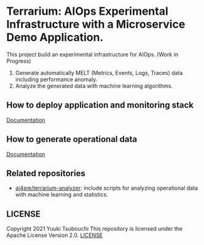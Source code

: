 # Terrarium: AIOps Experimental Infrastructure with a Microservice Demo Application.

This project build an experimental infrastructure for AIOps. (Work in Progress)

1. Generate automatically MELT (Metrics, Events, Logs, Traces) data including performance anomaly.
2. Analyze the generated data with machine learning algorithms.

## How to deploy application and monitoring stack

[Documentation](./manifests/README.md)

## How to generate operational data

[Documentation](./workflows/README.md)

## Related repositories 

- [ai4sre/terrarium-analyzer](https://github.com/ai4sre/terrarium-analyzer): include scripts for analyzing operational data with machine learning and statistics.

## LICENSE

Copyright 2021 Yuuki Tsubouchi
This repository is licensed under the Apache License Version 2.0. [LICENSE](./LICENSE)
